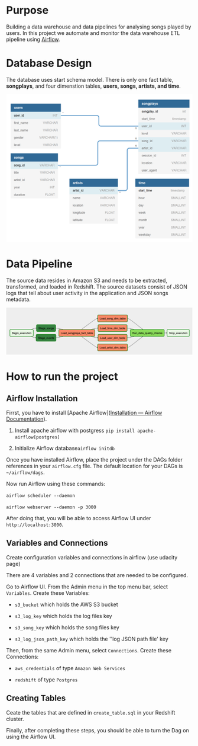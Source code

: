 # Purpose

Building a data warehouse and data pipelines for analysing songs played by users. In this project we automate and monitor the data warehouse ETL pipeline using [Airflow](https://airflow.apache.org/).

# Database Design

The database uses start schema model. There is only one fact table, **songplays**, and four dimenstion tables, **users, songs, artists, and time**.

![ER](ER.png)

# Data Pipeline

The source data resides in Amazon S3 and needs to be extracted, transformed, and loaded in Redshift.  The source datasets consist of JSON logs that tell about user activity in the application and JSON songs metadata.

![DAG](DAG.png)

# How to run the project

## Airflow Installation

Firrst, you have to install [Apache Airflow]([Installation &mdash; Airflow Documentation](https://airflow.apache.org/docs/stable/installation.html)). 

1. Install apache airflow with postgress `pip install apache-airflow[postgres]`

2. Initialize Airflow database`airflow initdb`

Once you have installed Airflow, place the project under the DAGs folder references in your `airflow.cfg` flle. The default location for your DAGs is `~/airflow/dags`.

Now run Airflow using these commands:

`airflow scheduler --daemon`

`airflow webserver --daemon -p 3000`

After doing that, you will be able to access Airflow UI under `http://localhost:3000`.

## Variables and Connections

Create  configuration variables and connections in airflow (use udacity page)

There are 4 variables and 2 connections that are needed to be configured.

Go to Airflow UI. From the Admin menu in the top menu bar, select `Variables`. Create these Variables:

- `s3_bucket` which holds the AWS S3 bucket

- `s3_log_key` which holds the log files key

- `s3_song_key` which holds the song files key

- `s3_log_json_path_key` which holds the ''log JSON path file' key

Then, from the same Admin menu, select `Connections`. Create these Connections:

* `aws_credentials` of type `Amazon Web Services`

* `redshift` of type `Postgres`

## Creating Tables

Ceate the tables that are defined in `create_table.sql` in your Redshift cluster.



Finally, after completing these steps, you should be able to turn the Dag on using the Airflow UI.
